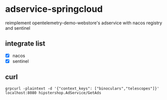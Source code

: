 # adservice-springcloud

reimplement opentelemetry-demo-webstore's adservice with nacos registry and sentinel

## integrate list

- [x] nacos 
- [x] sentinel

## curl
```shell
grpcurl -plaintext -d '{"context_keys": ["binoculars","telescopes"]}' localhost:8080 hipstershop.AdService/GetAds
```